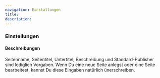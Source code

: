 ```yaml
---
navigation: Einstallungen
title: 
description:
---
```


### Einstellungen ###


#### Beschreibungen ####

Seitenname, Seitentitel, Untertitel, Beschreibung und Standard-Publisher sind lediglich Vorgaben. Wenn Du eine neue Seite anlegst oder eine Seite bearbeitest, kannst Du diese Eingaben natürlich ünerschreiben.


